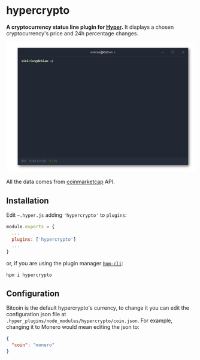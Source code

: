 # hypercrypto

**A cryptocurrency status line plugin for [Hyper](https://hyper.is/).** It displays a chosen cryptocurrency's price and 24h percentage changes.

![](preview.png)


All the data comes from [coinmarketcap](https://coinmarketcap.com/) API. 

## Installation


Edit `~.hyper.js` adding `'hypercrypto'` to `plugins`:

```js
module.exports = {
  ...
  plugins: ['hypercrypto']
  ...
}
```

or, if you are using the plugin manager [`hpm-cli`](https://github.com/zeit/hpm):

    hpm i hypercrypto
    
## Configuration


Bitcoin is the default hypercrypto's currency, to change it you can edit the configuration json file at `.hyper_plugins/node_modules/hypercrypto/coin.json`. For example, changing it to Monero would mean editing the json to:

```json
{
  "coin": "monero"
}
```
